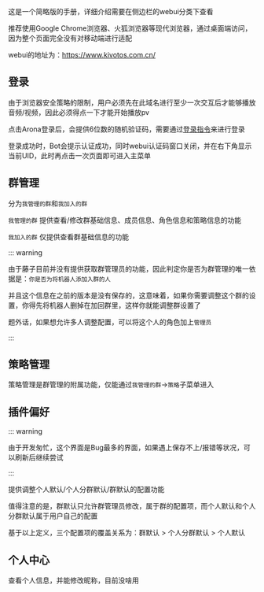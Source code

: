 这是一个简略版的手册，详细介绍需要在侧边栏的webui分类下查看

推荐使用Google Chrome浏览器、火狐浏览器等现代浏览器，通过桌面端访问，因为整个页面完全没有对移动端进行适配

webui的地址为：https://www.kivotos.com.cn/

## 登录

由于浏览器安全策略的限制，用户必须先在此域名进行至少一次交互后才能够播放音频/视频，因此必须得点一下才能开始播放pv

点击Arona登录后，会提供6位数的随机验证码，需要通过[登录指令](../manual/command#login)来进行登录

登录成功时，Bot会提示认证成功，同时webui认证码窗口关闭，并在右下角显示当前UID，此时再点击一次页面即可进入主菜单

## 群管理

分为`我管理的群`和`我加入的群`

`我管理的群` 提供查看/修改群基础信息、成员信息、角色信息和策略信息的功能

`我加入的群` 仅提供查看群基础信息的功能

::: warning

由于藤子目前并没有提供获取群管理员的功能，因此判定你是否为群管理的唯一依据是：`你是否为将机器人添加入群的人`

并且这个信息在之前的版本是没有保存的，这意味着，如果你需要调整这个群的设置，你得先将机器人删掉在加回群里，这样你就能调整群设置了

题外话，如果想允许多人调整配置，可以将这个人的角色加上`管理员`

:::

## 策略管理

策略管理是群管理的附属功能，仅能通过`我管理的群`->`策略`子菜单进入

## 插件偏好

::: warning

由于开发匆忙，这个界面是Bug最多的界面，如果遇上保存不上/报错等状况，可以刷新后继续尝试

:::

提供调整个人默认/个人分群默认/群默认的配置功能

值得注意的是，群默认只允许群管理员修改，属于群的配置项，而个人默认和个人分群默认属于用户自己的配置

基于以上定义，三个配置项的覆盖关系为：群默认 > 个人分群默认 > 个人默认

## 个人中心

查看个人信息，并能修改昵称，目前没啥用